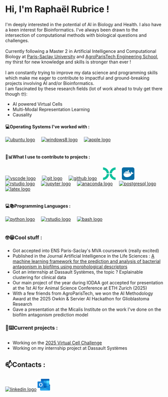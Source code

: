 <h1 align="left">Hi, I'm Raphaël Rubrice !</h1>

###

I'm deeply interested in the potential of AI in Biology and Health. I also have a keen interest for Bioinformatics.
I've always been drawn to the intersection of computational methods with biological questions and challenges.<br><br>
Currently following a Master 2 in Artificial Intelligence and Computational Biology at [Paris-Saclay University](https://www.universite-paris-saclay.fr/en/) and [AgroParisTech Engineering School](https://www.agroparistech.fr/en), my thirst for new knowledge and skills is stronger than ever !<br><br>
I am constantly trying to improve my data science and programming skills which make me eager to contribute to impactful and ground-breaking projects involving AI and/or Bioinformatics.  
I am fascinated by these research fields (lot of work ahead to truly get there though 🤓):
- AI powered Virtual Cells
- Multi-Modal Representation Learning
- Causality

<h4 align="left">💻Operating Systems I've worked with :</h4>

<div align="left">
  <a href="https://ubuntu.com" title="Ubuntu"><img src="https://cdn.simpleicons.org/ubuntu/E95420" height="40" alt="ubuntu logo"  /></a>
  <img width="12" />
  <a href="https://www.microsoft.com/en-us/windows" title="Windows"><img src="https://cdn.jsdelivr.net/gh/devicons/devicon/icons/windows8/windows8-original.svg" height="40" alt="windows8 logo"  /></a>
  <img width="12" />
  <a href="https://www.apple.com" title="macOS"><img src="https://cdn.simpleicons.org/apple/000000" height="40" alt="apple logo"  /></a>
</div>
<br>

<h4 align="left">🧰📊What I use to contribute to projects :</h4>

<div align="left">
  <a href="https://code.visualstudio.com" title="Visual Studio Code"><img src="https://cdn.jsdelivr.net/gh/devicons/devicon/icons/vscode/vscode-original.svg" height="40" alt="vscode logo"  /></a>
  <img width="12" />
  <a href="https://git-scm.com" title="Git"><img src="https://cdn.jsdelivr.net/gh/devicons/devicon/icons/git/git-original.svg" height="40" alt="git logo"  /></a>
  <img width="12" />
  <a href="https://github.com" title="GitHub"><img src="https://cdn.jsdelivr.net/gh/devicons/devicon/icons/github/github-original.svg" height="40" alt="github logo"  /></a>
  <img width="12" />
  <a href="https://www.nextflow.io" title="Nextflow"><img src="https://github.com/nextflow-io/trademark/blob/master/nextflow-icon.png" height="40" alt="nextflow logo"  /></a>
  <img width="12" />
  <a href="https://www.docker.com" title="Docker"><img src="README_icons/docker.png" height="40" alt="docker logo"  /></a>
  <img width="12" />
  <a href="https://posit.co/products/open-source/rstudio" title="RStudio"><img src="https://cdn.jsdelivr.net/gh/devicons/devicon/icons/rstudio/rstudio-original.svg" height="40" alt="rstudio logo"  /></a>
  <img width="12" />
  <a href="https://jupyter.org" title="Jupyter"><img src="https://cdn.jsdelivr.net/gh/devicons/devicon/icons/jupyter/jupyter-original.svg" height="40" alt="jupyter logo"  /></a>
  <img width="12" />
  <a href="https://www.anaconda.com" title="Anaconda"><img src="https://cdn.jsdelivr.net/gh/devicons/devicon/icons/anaconda/anaconda-original.svg" height="40" alt="anaconda logo"  /></a>
  <img width="12" />
  <a href="https://www.postgresql.org" title="PostgreSQL"><img src="https://cdn.jsdelivr.net/gh/devicons/devicon/icons/postgresql/postgresql-original.svg" height="40" alt="postgresql logo"  /></a>
  <img width="12" />
  <a href="https://www.latex-project.org" title="LaTeX"><img src="https://cdn.jsdelivr.net/gh/devicons/devicon/icons/latex/latex-original.svg" height="40" alt="latex logo"  /></a>
</div>
<br>

<h4 align="left">💻📚Programming Languages :</h4>

<div align="left">
  <a href="https://www.python.org" title="Python"><img src="https://cdn.jsdelivr.net/gh/devicons/devicon/icons/python/python-original.svg" height="40" alt="python logo"  /></a>
  <img width="12" />
  <a href="https://posit.co/products/open-source/rstudio" title="R"><img src="https://cdn.jsdelivr.net/gh/devicons/devicon/icons/rstudio/rstudio-original.svg" height="40" alt="rstudio logo"  /></a>
  <img width="12" />
  <a href="https://www.gnu.org/software/bash/" title="Bash"><img src="https://cdn.simpleicons.org/gnubash/4EAA25" height="40" alt="bash logo"  /></a>
</div>
<br>

###
###

<h3 align="left">🤓😁Cool stuff :</h4>

###
- Got accepted into ENS Paris-Saclay's MVA coursework (really excited)
- Published in the Journal Artificial Intelligence in the Life Sciences : [A machine learning framework for the prediction and analysis of bacterial antagonism in biofilms using morphological descriptors](https://www.sciencedirect.com/science/article/pii/S2667318525000133?via%3Dihub)
- Got an internship at Dassault Systèmes, the topic ? Explainable clustering for clinical data
- Our main project of the year during IODAA got accepted for presentation at the 1st AI for Animal Science Conference at ETH Zurich (2025)
- With a few friends from AgroParisTech, we won the AI Methodology Award at the 2025 Owkin & Servier AI Hackathon for Glioblastoma Research
- Gave a presentation at the Micalis Institute on the work I've done on the biofilm antagonism prediction model


###
###

<h3 align="left">🧪⌨️Current projects :</h4>

###
- Working on the [2025 Virtual Cell Challenge](https://virtualcellchallenge.org/app)
- Working on my internship project at Dassault Systèmes

###

<h2 align="left">📫Contacts :</h4>

###

<a href="https://www.linkedin.com/in/raphaël-rubrice" title="My LinkedIn Profile"><img src="https://skillicons.dev/icons?i=linkedin" height="40" alt="linkedin logo" /></a>
<a href="mailto:raphael.rubrice@outlook.com" title="My email"><img src="README_icons/outlook.png" height="40" alt="outlook logo" /></a>

###
###

